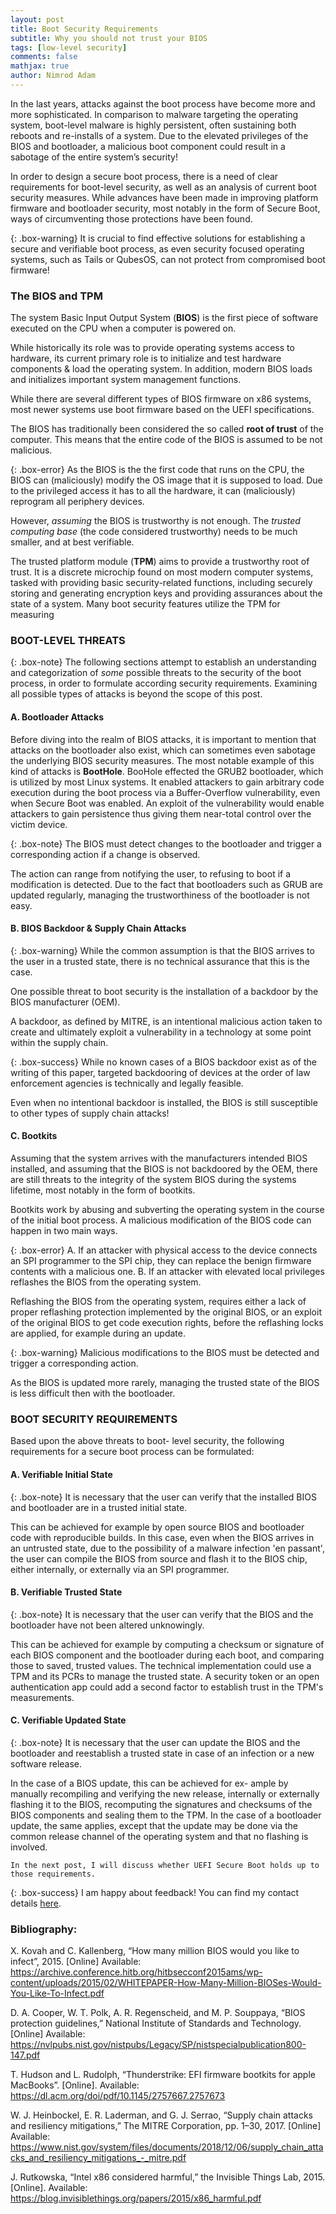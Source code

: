 ```yaml
---
layout: post
title: Boot Security Requirements
subtitle: Why you should not trust your BIOS 
tags: [low-level security]
comments: false
mathjax: true
author: Nimrod Adam
---
```


In the last years, attacks against the boot process have
become more and more sophisticated. 
In comparison to malware targeting the operating system, boot-level malware is
highly persistent, often sustaining both reboots and re-installs
of a system. 
Due to the elevated privileges of the BIOS and bootloader, a malicious boot component could
result in a sabotage of the entire system’s security!

In order to design a secure boot process, there is a need of clear
requirements for boot-level security, as well as an analysis of current
boot security measures.
While advances have been made in improving platform
firmware and bootloader security, most notably in the form
of Secure Boot, ways of circumventing those protections have
been found.

{: .box-warning}
It is crucial to find effective solutions for establishing a secure and verifiable boot process,
as even security focused operating systems, such as Tails or QubesOS, can not protect
from compromised boot firmware!

### The BIOS and TPM

The system Basic Input Output System (**BIOS**) is the first
piece of software executed on the CPU when a computer
is powered on. 

While historically its role was to provide
operating systems access to hardware, its current primary
role is to initialize and test hardware components & load
the operating system. In addition, modern BIOS loads and
initializes important system management functions.

While there are several different types of BIOS firmware on x86
systems, most newer systems use boot firmware based on
the UEFI specifications. 

The BIOS has traditionally been considered the so called **root of trust**
of the computer. This means that the entire code of the BIOS is assumed to be not malicious. 
 
{: .box-error}
As the BIOS is the the first code that runs on
the CPU, the BIOS can (maliciously) modify the OS image that
it is supposed to load. Due to the privileged access it has to
all the hardware, it can (maliciously) reprogram all periphery
devices.

However, *assuming* the BIOS is trustworthy is not enough. 
The *trusted computing base* (the code considered trustworthy) needs to be much smaller,
and at best verifiable.   

The trusted platform module (**TPM**) aims to provide a trustworthy root of trust. 
It is a discrete microchip found on most modern computer systems, tasked with
providing basic security-related functions, including securely
storing and generating encryption keys and providing assurances about the state of a system. 
Many boot security features utilize the TPM for measuring 

###  BOOT-LEVEL THREATS

{: .box-note}
The following sections attempt
to establish an understanding and categorization of *some* possible
threats to the security of the boot process, in order to formulate
according security requirements. Examining all possible types of attacks is beyond
the scope of this post. 

#### A. Bootloader Attacks

Before diving into the realm of BIOS attacks, it is
important to mention that attacks on the bootloader also exist,
which can sometimes even sabotage the underlying BIOS
security measures. 
The most notable example of this
kind of attacks is **BootHole**.
BooHole effected the GRUB2 bootloader, which is utilized by most Linux systems. 
It enabled attackers to gain arbitrary code execution during the
boot process via a Buffer-Overflow vulnerability, even when
Secure Boot was enabled. An exploit of the vulnerability
would enable attackers to gain persistence thus giving them
near-total control over the victim device.

{: .box-note}
The BIOS must detect changes to the bootloader
and trigger a corresponding action if a change is observed.

The action can range from notifying the user, to refusing to
boot if a modification is detected.
Due to the fact that bootloaders such as GRUB are updated
regularly, managing the trustworthiness of the bootloader is not easy.


#### B. BIOS Backdoor & Supply Chain Attacks

{: .box-warning}
While the common assumption is that the BIOS arrives to
the user in a trusted state, there is no technical assurance that
this is the case. 

One possible threat to boot security is the
installation of a backdoor by the BIOS manufacturer (OEM).

A backdoor, as defined by MITRE, is an intentional malicious
action taken to create and ultimately exploit a vulnerability
in a technology at some point within the supply chain.

{: .box-success}
While no known cases of a BIOS backdoor exist as of the
writing of this paper, targeted backdooring of devices at the
order of law enforcement agencies is technically and legally
feasible.

Even when no intentional backdoor is installed, the BIOS is
still susceptible to other types of supply chain attacks! 

#### C. Bootkits

Assuming that the system arrives with the manufacturers
intended BIOS installed, and assuming that the  BIOS is not backdoored by the OEM, 
there are still threats to the integrity of the system BIOS during the systems lifetime,
most notably in the form of bootkits.

Bootkits work by abusing and subverting the operating system
in the course of the initial boot process. 
A malicious modification of the BIOS code can happen in two main ways.

{: .box-error}
A. If an attacker with physical access to the device
   connects an SPI programmer to the SPI chip, they can
   replace the benign firmware contents with a malicious one.
B. If an attacker with elevated local privileges reflashes the BIOS 
   from the operating system.

Reflashing the BIOS from the operating system, requires either a lack of proper reflashing protection implemented by the original BIOS, or an exploit of the original BIOS to get
code execution rights, before the reflashing locks are applied, for example during an update.

{: .box-warning}
Malicious modifications to the BIOS must be detected
and trigger a corresponding action.

As the BIOS is updated more rarely, managing the trusted
state of the BIOS is less difficult then with the bootloader.

### BOOT SECURITY REQUIREMENTS

Based upon the above threats to boot-
level security, the following requirements for a secure boot
process can be formulated:

#### A. Verifiable Initial State

{: .box-note}
It is necessary that the user can verify that the installed
BIOS and bootloader are in a trusted initial state.

This can be achieved for example by open source BIOS and bootloader
code with reproducible builds.
In this case, even when the BIOS arrives in an untrusted
state, due to the possibility of a malware infection 'en passant',
the user can compile the BIOS from source and flash it to
the BIOS chip, either internally, or externally via an SPI
programmer.

#### B. Verifiable Trusted State

{: .box-note}
It is necessary that the user can verify that the BIOS and the
bootloader have not been altered unknowingly.

This can be achieved for example by computing a checksum
or signature of each BIOS component and the bootloader
during each boot, and comparing those to saved, trusted values.
The technical implementation could use a TPM and its PCRs
to manage the trusted state. A security token or an open
authentication app could add a second factor to establish trust
in the TPM's measurements.

#### C. Verifiable Updated State

{: .box-note}
It is necessary that the user can update the BIOS and the
bootloader and reestablish a trusted state in case of an infection
or a new software release.

In the case of a BIOS update, this can be achieved for ex-
ample by manually recompiling and verifying the new release, internally or
externally flashing it to the BIOS, recomputing the signatures
and checksums of the BIOS components and sealing them to
the TPM.
In the case of a bootloader update, the same applies, except
that the update may be done via the common release channel
of the operating system and that no flashing is involved.

``In the next post, I will discuss whether UEFI Secure Boot holds up to those requirements.`` 

{: .box-success}
I am happy about feedback!
You can find my contact details [here](/nimrodSec/contact).

### Bibliography:

X. Kovah and C. Kallenberg, “How many million BIOS
would you like to infect”, 2015. 
[Online] Available: https://archive.conference.hitb.org/hitbsecconf2015ams/wp-content/uploads/2015/02/WHITEPAPER-How-Many-Million-BIOSes-Would-You-Like-To-Infect.pdf 

D. A. Cooper, W. T. Polk, A. R. Regenscheid, and
M. P. Souppaya, “BIOS protection guidelines,” National
Institute of Standards and Technology.
[Online] Available: https://nvlpubs.nist.gov/nistpubs/Legacy/SP/nistspecialpublication800-147.pdf  

T. Hudson and L. Rudolph, “Thunderstrike: EFI
firmware bootkits for apple MacBooks”. [Online]. Available: https://dl.acm.org/doi/pdf/10.1145/2757667.2757673 

W. J. Heinbockel, E. R. Laderman, and G. J. Serrao, “Supply chain attacks and resiliency mitigations,” The MITRE Corporation, pp. 1–30, 2017.
[Online] Available: https://www.nist.gov/system/files/documents/2018/12/06/supply_chain_attacks_and_resiliency_mitigations_-_mitre.pdf

J. Rutkowska, “Intel x86 considered harmful,” the Invisible Things Lab, 2015. [Online]. Available:
https://blog.invisiblethings.org/papers/2015/x86_harmful.pdf
